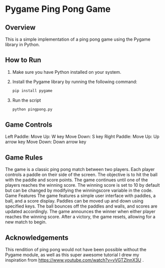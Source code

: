 # Pygame Ping Pong Game

## Overview

This is a simple implementation of a ping pong game using the Pygame library in Python.

## How to Run

1. Make sure you have Python installed on your system.
2. Install the Pygame library by running the following command:

   ```bash
   pip install pygame
3. Run the script
   ```bash
   python pingpong.py

## Game Controls
Left Paddle:
Move Up: W key
Move Down: S key
Right Paddle:
Move Up: Up arrow key
Move Down: Down arrow key

## Game Rules
The game is a classic ping pong match between two players.
Each player controls a paddle on their side of the screen.
The objective is to hit the ball with the paddle and score points.
The game continues until one of the players reaches the winning score.
The winning score is set to 10 by default but can be changed by modifying the winningscore variable in the code.
Game Features
The game features a simple user interface with paddles, a ball, and a score display.
Paddles can be moved up and down using specified keys.
The ball bounces off the paddles and walls, and scores are updated accordingly.
The game announces the winner when either player reaches the winning score.
After a victory, the game resets, allowing for a new match to begin.

## Acknowledgements
This rendition of ping pong would not have been possible without the Pygame module, as well as this super awesome tutorial I drew my inspiration from https://www.youtube.com/watch?v=vVGTZlnnX3U .
   

